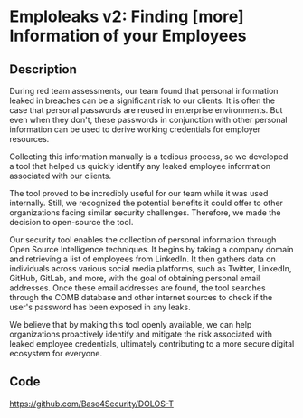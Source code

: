 # Emploleaks v2: Finding [more] Information of your Employees

## Description
During red team assessments, our team found that personal information leaked in breaches can be a significant risk to our clients. It is often the case that personal passwords are reused in enterprise environments. But even when they don't, these passwords in conjunction with other personal information can be used to derive working credentials for employer resources.

Collecting this information manually is a tedious process, so we developed a tool that helped us quickly identify any leaked employee information associated with our clients.

The tool proved to be incredibly useful for our team while it was used internally. Still, we recognized the potential benefits it could offer to other organizations facing similar security challenges. Therefore, we made the decision to open-source the tool.

Our security tool enables the collection of personal information through Open Source Intelligence techniques. It begins by taking a company domain and retrieving a list of employees from LinkedIn. It then gathers data on individuals across various social media platforms, such as Twitter, LinkedIn, GitHub, GitLab, and more, with the goal of obtaining personal email addresses. Once these email addresses are found, the tool searches through the COMB database and other internet sources to check if the user's password has been exposed in any leaks.

We believe that by making this tool openly available, we can help organizations proactively identify and mitigate the risk associated with leaked employee credentials, ultimately contributing to a more secure digital ecosystem for everyone.

## Code
https://github.com/Base4Security/DOLOS-T
